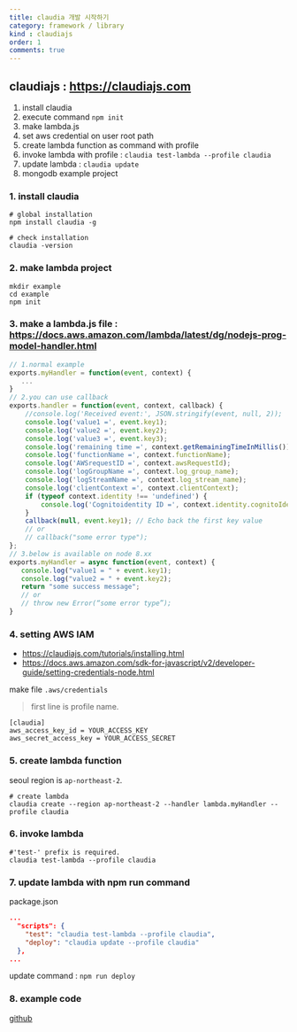 ```yaml
---
title: claudia 개발 시작하기
category: framework / library
kind : claudiajs
order: 1
comments: true
---
```


## claudiajs : https://claudiajs.com

1. install claudia
2. execute command `npm init`
3. make lambda.js
4. set aws credential on user root path
5. create lambda function as command with profile
6. invoke lambda with profile : `claudia test-lambda --profile claudia`
7. update lambda : `claudia update`
8. mongodb example project

### 1. install claudia

```jshelllanguage
# global installation
npm install claudia -g

# check installation
claudia -version
```

### 2. make lambda project

```jshelllanguage
mkdir example
cd example
npm init
```
### 3. make a lambda.js file : https://docs.aws.amazon.com/lambda/latest/dg/nodejs-prog-model-handler.html

```javascript
// 1.normal example
exports.myHandler = function(event, context) {
   ...
}
// 2.you can use callback
exports.handler = function(event, context, callback) {
    //console.log('Received event:', JSON.stringify(event, null, 2));
    console.log('value1 =', event.key1);
    console.log('value2 =', event.key2);
    console.log('value3 =', event.key3);
    console.log('remaining time =', context.getRemainingTimeInMillis());
    console.log('functionName =', context.functionName);
    console.log('AWSrequestID =', context.awsRequestId);
    console.log('logGroupName =', context.log_group_name);
    console.log('logStreamName =', context.log_stream_name);
    console.log('clientContext =', context.clientContext);
    if (typeof context.identity !== 'undefined') {
        console.log('Cognitoidentity ID =', context.identity.cognitoIdentityId);
    }    
    callback(null, event.key1); // Echo back the first key value
    // or
    // callback("some error type"); 
};
// 3.below is available on node 8.xx
exports.myHandler = async function(event, context) {
   console.log("value1 = " + event.key1);
   console.log("value2 = " + event.key2);  
   return "some success message";
   // or 
   // throw new Error(“some error type”); 
} 
```

### 4. setting AWS IAM 
- https://claudiajs.com/tutorials/installing.html 
- https://docs.aws.amazon.com/sdk-for-javascript/v2/developer-guide/setting-credentials-node.html

make file `.aws/credentials`  

> first line is profile name.

```jshelllanguage
[claudia]
aws_access_key_id = YOUR_ACCESS_KEY
aws_secret_access_key = YOUR_ACCESS_SECRET
```

### 5. create lambda function

seoul region is `ap-northeast-2`.
 
```jshelllanguage
# create lambda
claudia create --region ap-northeast-2 --handler lambda.myHandler --profile claudia
```

### 6. invoke lambda

```jshelllanguage
#'test-' prefix is required.
claudia test-lambda --profile claudia
```

### 7. update lambda with npm run command

package.json

```json
...
  "scripts": {
    "test": "claudia test-lambda --profile claudia",
    "deploy": "claudia update --profile claudia"
  },
...
```
update command : `npm run deploy`

### 8. example code

[github](https://github.com/j2yes/lambda-mongodb)